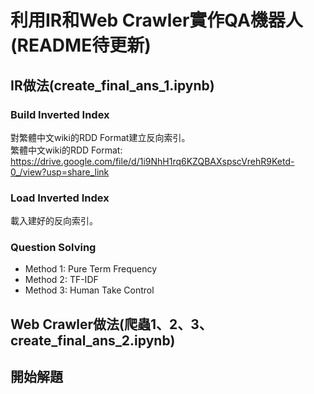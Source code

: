 # 利用IR和Web Crawler實作QA機器人 (README待更新)

## IR做法(create_final_ans_1.ipynb)

### Build Inverted Index
對繁體中文wiki的RDD Format建立反向索引。<br>
繁體中文wiki的RDD Format: <a>https://drive.google.com/file/d/1i9NhH1rq6KZQBAXspscVrehR9Ketd-0_/view?usp=share_link</a>

### Load Inverted Index
載入建好的反向索引。

### Question Solving

- Method 1: Pure Term Frequency
- Method 2: TF-IDF
- Method 3: Human Take Control

## Web Crawler做法(爬蟲1、2、3、create_final_ans_2.ipynb)

## 開始解題
